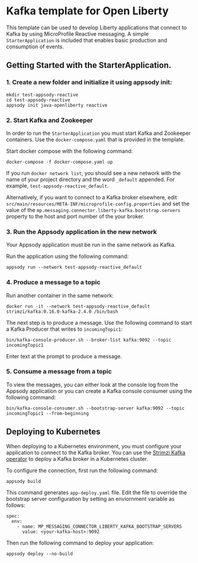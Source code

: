# Kafka template for Open Liberty

This template can be used to develop Liberty applications that connect to Kafka by using MicroProfile Reactive messaging. A simple `StarterApplication` is included that enables basic production and consumption of events. 


## Getting Started with the StarterApplication.

### 1. Create a new folder and initialize it using appsody init:


```
mkdir test-appsody-reactive
cd test-appsody-reactive
appsody init java-openliberty reactive
```

### 2. Start Kafka and Zookeeper

In order to run the `StarterApplication` you must start Kafka and Zookeeper containers. Use the `docker-compose.yaml` that is provided in the template.


Start docker compose with the following command:

```docker-compose -f docker-compose.yaml up```

If you run `docker network list`, you should see a new network with the name of your project directory and the word `_default` appended. For example, `test-appsody-reactive_default`.

Alternatively, if you want to connect to a Kafka broker elsewhere, edit `src/main/resources/META-INF/microprofile-config.properties` and set the value of the `mp.messaging.connector.liberty-kafka.bootstrap.servers` property to the host and port number of the your broker.

### 3. Run the Appsody application in the new network

Your Appsody application must be run in the same network as Kafka.

Run the application using the following command:

```appsody run --network test-appsody-reactive_default```

### 4. Produce a message to a topic

Run another container in the same network:

```docker run -it --network test-appsody-reactive_default strimzi/kafka:0.16.0-kafka-2.4.0 /bin/bash```

The next step is to produce a message. Use the following command to start a Kafka Producer that writes to `incomingTopic1`:

```bin/kafka-console-producer.sh --broker-list kafka:9092 --topic incomingTopic1```

Enter text at the prompt to produce a message.

### 5. Consume a message from a topic

To view the messages, you can either look at the console log from the Appsody application or you can create a Kafka console consumer using the following command:

```bin/kafka-console-consumer.sh --bootstrap-server kafka:9092 --topic incomingTopic1 --from-beginning```

## Deploying to Kubernetes

When deploying to a Kubernetes environment, you must configure your application to connect to the Kafka broker.  You can use the [Strimzi Kafka operator](https://strimzi.io/docs/quickstart/latest/) to deploy a Kafka broker in a Kubernetes cluster. 

To configure the connection, first run the following command:

```appsody build```

This command generates `app-deploy.yaml` file.
Edit the file to override the bootstrap server configuration by setting an enviornment variable as follows:

```
spec:
  env:
    - name: MP_MESSAGING_CONNECTOR_LIBERTY_KAFKA_BOOTSTRAP_SERVERS
      value: <your-kafka-host>:9092
```  

Then run the following command to deploy your application:

```
appsody deploy --no-build
```
